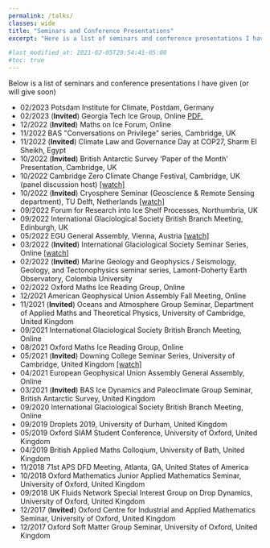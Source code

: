 ```yaml
---
permalink: /talks/
classes: wide
title: "Seminars and Conference Presentations"
excerpt: "Here is a list of seminars and conference presentations I have given."

#last_modified_at: 2021-02-05T20:54:41-05:00
#toc: true
---
```

Below is a list of seminars and conference presentations I have given (or will give soon)
* 02/2023 Potsdam Institute for Climate, Postdam, Germany
* 02/2023 (**Invited**) Georgia Tech Ice Group, Online <a href="https:/alextbradley.github.io/slides/GTIceV2.pdf" target="_blank">PDF.</a>
* 12/2022 (**Invited**) Maths on Ice Forum, Online
* 11/2022 BAS "Conversations on Privilege" series, Cambridge, UK
* 11/2022 (**Invited**) Climate Law and Governance Day at COP27, Sharm El Sheikh, Egypt
* 10/2022 (**Invited**) British Antarctic Survey 'Paper of the Month' Presentation, Cambridge, UK
* 10/2022 Cambridge Zero Climate Change Festival, Cambridge, UK (panel discussion host) [[watch]](https://www.youtube.com/watch?v=IkiWSKu-HHA)
* 10/2022 (**Invited**) Cryosphere Seminar (Geoscience & Remote Sensing department), TU Delft, Netherlands [[watch]](https://youtu.be/asj9jHvqqLg)
* 09/2022 Forum for Research into Ice Shelf Processes, Northumbria, UK
* 09/2022 International Glaciological Society British Branch Meeting, Edinburgh, UK
* 05/2022 EGU General Assembly, Vienna, Austria [[watch]](https://meetingorganizer.copernicus.org/EGU22/EGU22-1118.html)
* 03/2022 (**Invited**) International Glaciological Society Seminar Series, Online [[watch]](https://www.youtube.com/watch?v=A_sNaKibyxo&t=4s)
* 02/2022 (**Invited**) Marine Geology and Geophysics / Seismology, Geology, and Tectonophysics seminar series, Lamont-Doherty Earth Observatory, Colombia University
* 02/2022 Oxford Maths Ice Reading Group, Online 
* 12/2021 American Geophysical Union Assembly Fall Meeting, Online
* 11/2021 (**Invited**) Oceans and Atmosphere Group Seminar, Department of Applied Maths and Theoretical Physics, University of Cambridge, United Kingdom
* 09/2021 International Glaciological Society British Branch Meeting, Online
* 08/2021 Oxford Maths Ice Reading Group, Online 
* 05/2021 (**Invited**) Downing College Seminar Series, University of Cambridge, United Kingdom [[watch]](https://youtu.be/_fMMqbwakCw)
* 04/2021 European Geophysical Union Assembly General Assembly, Online
* 03/2021 (**Invited**) BAS Ice Dynamics and Paleoclimate Group Seminar, British Antarctic Survey, United Kingdom
* 09/2020 International Glaciological Society British Branch Meeting, Online
* 09/2019 Droplets 2019, University of Durham, United Kingdom
* 05/2019 Oxford SIAM Student Conference, University of Oxford, United Kingdom
* 04/2019 British Applied Maths Colloqium, University of Bath, United Kingdom
* 11/2018 71st APS DFD Meeting, Atlanta, GA, United States of America
* 10/2018 Oxford Mathematics Junior Applied Mathematics Seminar, University of Oxford, United Kingdom
* 09/2018 UK Fluids Network Special Interest Group on Drop Dynamics, University of
Oxford, United Kingdom
* 12/2017 (**Invited**) Oxford Centre for Industrial and Applied Mathematics Seminar, University of
Oxford, United Kingdom
* 12/2017 Oxford Soft Matter Group Seminar, University of Oxford, United Kingdom
